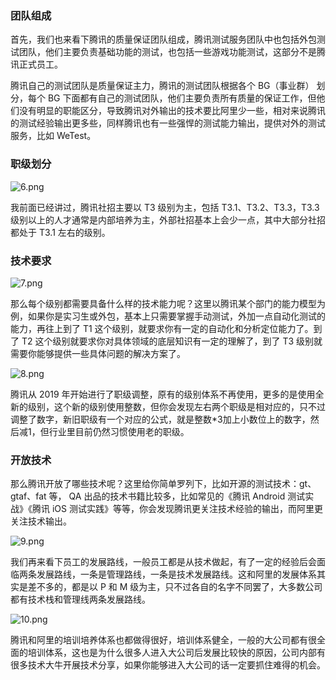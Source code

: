 ### 团队组成

首先，我们也来看下腾讯的质量保证团队组成，腾讯测试服务团队中也包括外包测试团队，他们主要负责基础功能的测试，也包括一些游戏功能测试，这部分不是腾讯正式员工。

腾讯自己的测试团队是质量保证主力，腾讯的测试团队根据各个 BG（事业群） 划分，每个 BG 下面都有自己的测试团队，他们主要负责所有质量的保证工作，但他们没有明显的职能区分，导致腾讯对外输出的技术要比阿里少一些，相对来说腾讯的测试经验输出更多些，同样腾讯也有一些强悍的测试能力输出，提供对外的测试服务，比如 WeTest。

### 职级划分

<Image alt="6.png" src="https://s0.lgstatic.com/i/image/M00/2B/3D/CgqCHl79yUaAdDmCAADev7aqMyQ472.png"/>

我前面已经讲过，腾讯社招主要以 T3 级别为主，包括 T3.1、T3.2、T3.3，T3.3 级别以上的人才通常是内部培养为主，外部社招基本上会少一点，其中大部分社招都处于 T3.1 左右的级别。

### 技术要求

<Image alt="7.png" src="https://s0.lgstatic.com/i/image/M00/2B/31/Ciqc1F79yWCAVwIsAACsoOy1gu8729.png"/>

那么每个级别都需要具备什么样的技术能力呢？这里以腾讯某个部门的能力模型为例，如果你是实习生或外包，基本上只需要掌握手动测试，外加一点自动化测试的能力，再往上到了 T1 这个级别，就要求你有一定的自动化和分析定位能力了。到了 T2 这个级别就要求你对具体领域的底层知识有一定的理解了，到了 T3 级别就需要你能够提供一些具体问题的解决方案了。

<Image alt="8.png" src="https://s0.lgstatic.com/i/image/M00/2B/3D/CgqCHl79yXCANiXBAAFteowEtPc092.png"/>

腾讯从 2019 年开始进行了职级调整，原有的级别体系不再使用，更多的是使用全新的级别，这个新的级别使用整数，但你会发现左右两个职级是相对应的，只不过调整了数字，新旧职级有一个对应的公式，就是整数\*3加上小数位上的数字，然后减1，但行业里目前仍然习惯使用老的职级。

### 开放技术

那么腾讯开放了哪些技术呢？这里给你简单罗列下，比如开源的测试技术：gt、gtaf、fat 等， QA 出品的技术书籍比较多，比如常见的《腾讯 Android 测试实战》《腾讯 iOS 测试实践》等等，你会发现腾讯更关注技术经验的输出，而阿里更关注技术输出。

<Image alt="9.png" src="https://s0.lgstatic.com/i/image/M00/2B/31/Ciqc1F79yZqAFUFjAAD-Ig_VPvs562.png"/>

我们再来看下员工的发展路线，一般员工都是从技术做起，有了一定的经验后会面临两条发展路线，一条是管理路线，一条是技术发展路线。这和阿里的发展体系其实是差不多的，都是以 P 和 M 级为主，只不过各自的名字不同罢了，大多数公司都有技术栈和管理线两条发展路线。

<Image alt="10.png" src="https://s0.lgstatic.com/i/image/M00/2B/31/Ciqc1F79yaOAeyuUAAIBEAHGSVk505.png"/>

腾讯和阿里的培训培养体系也都做得很好，培训体系健全，一般的大公司都有很全面的培训体系，这也是为什么很多人进入大公司后发展比较快的原因，公司内部有很多技术大牛开展技术分享，如果你能够进入大公司的话一定要抓住难得的机会。
